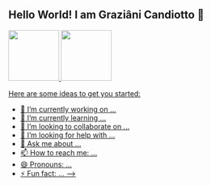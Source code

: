 ## Hello World! I am Graziâni Candiotto 👋

<div>
<a href="https://github.com/gcandiotto/">
<img height="100em" src="https://github-readme-stats.vercel.app/api?username=gcandiotto&count_private=true&show_icons=true&theme=dracula" />
<img height="100em" src="https://github-readme-stats.vercel.app/api/top-langs/?username=gcandiotto&layout=compact&count_private=true&show_icons=true&theme=dracula" />
</div>


Here are some ideas to get you started:

- 🔭 I’m currently working on ...
- 🌱 I’m currently learning ...
- 👯 I’m looking to collaborate on ...
- 🤔 I’m looking for help with ...
- 💬 Ask me about ...
- 📫 How to reach me: ...
- 😄 Pronouns: ...
- ⚡ Fun fact: ...
-->
